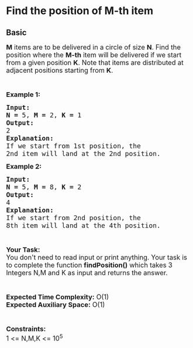 # Find the position of M-th item
## Basic 
<div class="problem-statement">
                <p></p><p><span style="font-size:18px"><strong>M</strong> items are to be delivered in a circle of size <strong>N</strong>. Find the position where the <strong>M-th</strong> item will be delivered if we start from a given position <strong>K</strong>. Note that items are distributed at adjacent positions starting from <strong>K</strong>.</span></p>

<p>&nbsp;</p>

<p><span style="font-size:18px"><strong>Example 1:</strong></span></p>

<pre><span style="font-size:18px"><strong>Input:</strong></span>
<span style="font-size:18px"><strong>N = </strong>5, <strong>M = </strong>2, <strong>K = </strong>1</span>
<span style="font-size:18px"><strong>Output:</strong></span>
<span style="font-size:18px">2</span>
<span style="font-size:18px"><strong>Explanation:</strong></span>
<span style="font-size:18px">If we start from 1st position, the
2nd item will land at the 2nd position.</span></pre>

<p><span style="font-size:18px"><strong>Example 2:</strong></span></p>

<pre><span style="font-size:18px"><strong>Input:</strong></span>
<span style="font-size:18px"><strong>N = </strong>5, <strong>M = </strong>8, <strong>K = </strong>2</span>
<span style="font-size:18px"><strong>Output:</strong></span>
<span style="font-size:18px">4</span>
<span style="font-size:18px"><strong>Explanation:</strong></span>
<span style="font-size:18px">If we start from 2nd position, the
8th item will land at the 4th position.</span></pre>

<p>&nbsp;</p>

<p><span style="font-size:18px"><strong>Your Task:</strong><br>
You don't need to read input or print anything. Your task is to complete the function <strong>findPosition()</strong> which takes 3 Integers N,M and K as input and returns the answer.</span></p>

<p>&nbsp;</p>

<p><span style="font-size:18px"><strong>Expected Time Complexity:</strong> O(1)<br>
<strong>Expected Auxiliary Space:</strong> O(1)</span></p>

<p>&nbsp;</p>

<p><span style="font-size:18px"><strong>Constraints:</strong></span><br>
<span style="font-size:18px">1 &lt;= N,M,K &lt;= 10<sup>5</sup></span></p>
 <p></p>
            </div>